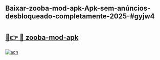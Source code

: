 ## Baixar-zooba-mod-apk-Apk-sem-anúncios-desbloqueado-completamente-2025-#gyjw4

# <h2><a href="https://ainizakaria.my?title=zooba-mod-apk&ref=20M">🔗👉 🔴 zooba-mod-apk</a></h2>

[![acn](https://github.com/user-attachments/assets/0f9c940e-d8b0-45ae-aac7-cd30a18b3e1c)](https://ainizakaria.my?title=zooba-mod-apk&ref=20M)

